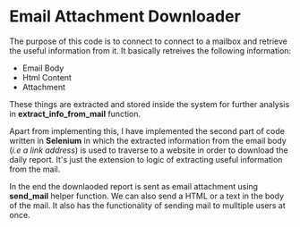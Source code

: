 <h1>Email Attachment Downloader</h1>

The purpose of this code is to connect to connect to a mailbox and retrieve the useful information from it.
It basically retreives the following information:
  * Email Body
  * Html Content
  * Attachment

These things are extracted and stored inside the system for further analysis in **extract_info_from_mail** function.

Apart from implementing this, I have implemented the second part of code written in **Selenium** in which the extracted information from the email body (*i.e a link address*) is used to traverse to a website in order to download the daily report. It's just the extension to logic of extracting useful information from the mail.

In the end the downlaoded report is sent as email attachment using **send_mail** helper function. We can also send a HTML or a text in the body of the mail. It also has the functionality of sending mail to mulltiple users at once.
